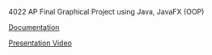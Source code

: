 4022 AP Final Graphical Project using Java, JavaFX (OOP)  

[Documentation](https://docs.google.com/document/d/1sVZRq164xdBZ4ZwfCPF2Z3tMYJiN8oBBJIk7QWxPBuA/edit?usp=sharing)  

[Presentation Video](https://drive.google.com/drive/folders/1c3Qi4zpmr7IhkbgmR9w3LplrNfoNh7w_?usp=sharing)
